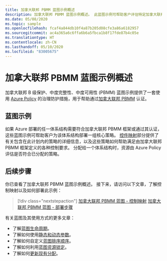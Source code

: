 ```yaml
---
title: 加拿大联邦 PBMM 蓝图示例概述
description: 加拿大联邦 PBMM 蓝图示例概述。 此蓝图示例可帮助客户评估特定加拿大联邦 PBMM 控制要求。
ms.date: 05/08/2020
ms.topic: sample
ms.openlocfilehash: fcaf4a844db10f4a87b205d08cfe3a86a6182957
ms.sourcegitcommit: ac4a365a6c6ffa6b6a5fbca1b8f17fde87b4c05e
ms.translationtype: HT
ms.contentlocale: zh-CN
ms.lasthandoff: 05/10/2020
ms.locfileid: "83005675"
---
```

# <a name="overview-of-the-canada-federal-pbmm-blueprint-sample"></a>加拿大联邦 PBMM 蓝图示例概述

加拿大联邦 B 级保护、中度完整性、中度可用性 (PBMM) 蓝图示例提供了一套使用 [Azure Policy](../../../policy/overview.md) 的治理防护措施，用于帮助通过[加拿大联邦 PBMM](https://www.canada.ca/en/government/system/digital-government/modern-emerging-technologies/cloud-services/government-canada-security-control-profile-cloud-based-it-services.html#toc4) 认证。 

## <a name="blueprint-sample"></a>蓝图示例

如果 Azure 部署的任一体系结构需要符合加拿大联邦 PBMM 框架或通过其认证，这些蓝图示例可帮助客户为该体系结构部署一组核心策略。 [控件映射](./control-mapping.md)部分提供了有关包含在此计划内的策略的详细信息，以及这些策略如何帮助满足由加拿大联邦 PBMM 框架定义的各种控制要求。 分配给一个体系结构时，资源由 Azure Policy 评估是否符合已分配的策略。

## <a name="next-steps"></a>后续步骤

你已查看了加拿大联邦 PBMM 蓝图示例概述。 接下来，请访问以下文章，了解控制映射以及如何部署此示例：

> [!div class="nextstepaction"]
> [加拿大联邦 PBMM 蓝图 - 控制映射](./control-mapping.md)
> [加拿大联邦 PBMM 蓝图 - 部署步骤](./deploy.md)

有关蓝图及其使用方式的更多文章：

- 了解[蓝图生命周期](../../concepts/lifecycle.md)。
- 了解如何使用[静态和动态参数](../../concepts/parameters.md)。
- 了解如何自定义[蓝图排序顺序](../../concepts/sequencing-order.md)。
- 了解如何利用[蓝图资源锁定](../../concepts/resource-locking.md)。
- 了解如何[更新现有分配](../../how-to/update-existing-assignments.md)。
